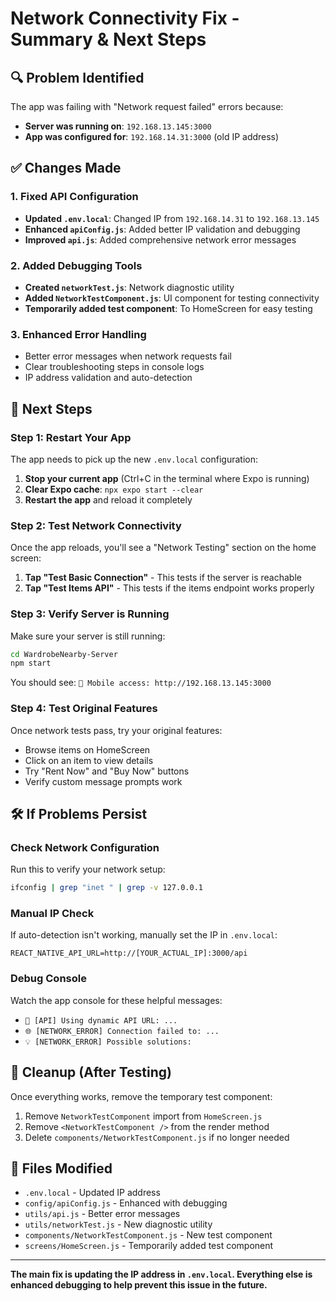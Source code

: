 # Network Connectivity Fix - Summary & Next Steps

## 🔍 Problem Identified
The app was failing with "Network request failed" errors because:
- **Server was running on**: `192.168.13.145:3000` 
- **App was configured for**: `192.168.14.31:3000` (old IP address)

## ✅ Changes Made

### 1. Fixed API Configuration
- **Updated `.env.local`**: Changed IP from `192.168.14.31` to `192.168.13.145`
- **Enhanced `apiConfig.js`**: Added better IP validation and debugging
- **Improved `api.js`**: Added comprehensive network error messages

### 2. Added Debugging Tools
- **Created `networkTest.js`**: Network diagnostic utility
- **Added `NetworkTestComponent.js`**: UI component for testing connectivity
- **Temporarily added test component**: To HomeScreen for easy testing

### 3. Enhanced Error Handling
- Better error messages when network requests fail
- Clear troubleshooting steps in console logs
- IP address validation and auto-detection

## 🚀 Next Steps

### Step 1: Restart Your App
The app needs to pick up the new `.env.local` configuration:

1. **Stop your current app** (Ctrl+C in the terminal where Expo is running)
2. **Clear Expo cache**: `npx expo start --clear`
3. **Restart the app** and reload it completely

### Step 2: Test Network Connectivity
Once the app reloads, you'll see a "Network Testing" section on the home screen:

1. **Tap "Test Basic Connection"** - This tests if the server is reachable
2. **Tap "Test Items API"** - This tests if the items endpoint works properly

### Step 3: Verify Server is Running
Make sure your server is still running:
```bash
cd WardrobeNearby-Server
npm start
```

You should see: `📱 Mobile access: http://192.168.13.145:3000`

### Step 4: Test Original Features
Once network tests pass, try your original features:
- Browse items on HomeScreen
- Click on an item to view details
- Try "Rent Now" and "Buy Now" buttons
- Verify custom message prompts work

## 🛠️ If Problems Persist

### Check Network Configuration
Run this to verify your network setup:
```bash
ifconfig | grep "inet " | grep -v 127.0.0.1
```

### Manual IP Check
If auto-detection isn't working, manually set the IP in `.env.local`:
```
REACT_NATIVE_API_URL=http://[YOUR_ACTUAL_IP]:3000/api
```

### Debug Console
Watch the app console for these helpful messages:
- `🚀 [API] Using dynamic API URL: ...`
- `🌐 [NETWORK_ERROR] Connection failed to: ...`
- `💡 [NETWORK_ERROR] Possible solutions:`

## 🧹 Cleanup (After Testing)
Once everything works, remove the temporary test component:

1. Remove `NetworkTestComponent` import from `HomeScreen.js`
2. Remove `<NetworkTestComponent />` from the render method
3. Delete `components/NetworkTestComponent.js` if no longer needed

## 📝 Files Modified
- `.env.local` - Updated IP address
- `config/apiConfig.js` - Enhanced with debugging
- `utils/api.js` - Better error messages
- `utils/networkTest.js` - New diagnostic utility
- `components/NetworkTestComponent.js` - New test component
- `screens/HomeScreen.js` - Temporarily added test component

---

**The main fix is updating the IP address in `.env.local`. Everything else is enhanced debugging to help prevent this issue in the future.**
